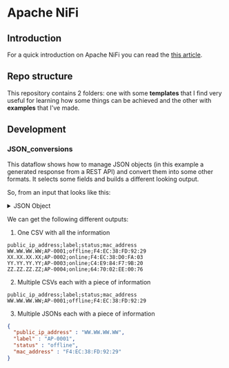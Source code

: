 # Apache NiFi

## Introduction

For a quick introduction on Apache NiFi you can read the [this article](https://www.freecodecamp.org/news/nifi-surf-on-your-dataflow-4f3343c50aa2/).

## Repo structure

This repository contains 2 folders: one with some **templates** that I find very useful for learning how some things can be achieved and the other with **examples** that I've made.

## Development

### JSON_conversions

This dataflow shows how to manage JSON objects (in this example a generated response from a REST API) and convert them into some other formats.
It selects some fields and builds a different looking output.

So, from an input that looks like this:

<details><summary>JSON Object</summary>
<p>

```json
{
  "version" : "3.0",
  "timestamp_utc" : "2020/22/05 02:05:11",
  "errorCode" : 0,
  "errorMessage" : "Request executed correctly",
  "payload" : {
    "account" : {
      "email" : "info@wi-access.com",
      "identifier" : "PA-00000002",
      "networks" : [ {
        "label" : "Cliente 2",
        "devices" : null
      }, {
        "label" : "WiAccess",
        "devices" : [ {
          "public_ip_address" : "WW.WW.WW.WW",
          "add_date" : "2020/18/02 16:02:12",
          "label" : "AP-0001",
          "id" : 4004005106,
          "mac_address" : "F4:EC:38:FD:92:29",
          "mac_addresses" : [ "F4:EC:38:FD:92:29", "16:21:42:F6:FE:F8", "F4:EC:38:FD:92:2A" ],
          "ssids" : [ {
            "label" : "WiAccess",
            "clients" : null
          } ],
          "status" : "offline",
          "last_timestamp" : -1,
          "last_uptime" : 0,
          "last_bytes_rx" : 0,
          "last_bytes_tx" : 0,
          "last_pkts_rx" : 0,
          "last_pkts_tx" : 0,
          "last_load_percentage" : 0,
          "last_total_ram" : 0,
          "last_free_ram" : 0,
          "last_used_ram" : 0,
          "last_used_ram_percentage" : 0
        }, {
          "public_ip_address" : "XX.XX.XX.XX",
          "add_date" : "2020/29/02 15:02:15",
          "label" : "AP-0002",
          "id" : 4004023971,
          "mac_address" : "F4:EC:38:D0:FA:03",
          "mac_addresses" : [ "F4:EC:38:D0:FA:03", "F4:EC:38:D0:FA:04", "FA:89:64:EF:75:61" ],
          "ssids" : [ {
            "label" : "Netwotk2",
            "clients" : null
          } ],
          "status" : "online",
          "last_timestamp" : 1590113157,
          "last_uptime" : 74763,
          "last_bytes_rx" : 5831858,
          "last_bytes_tx" : 7097640,
          "last_pkts_rx" : 66016,
          "last_pkts_tx" : 63755,
          "last_load_percentage" : 0,
          "last_total_ram" : 29835264,
          "last_free_ram" : 7958528,
          "last_used_ram" : 21876736,
          "last_used_ram_percentage" : 73
        }, {
          "public_ip_address" : "YY.YY.YY.YY",
          "add_date" : "2020/01/03 23:03:35",
          "label" : "AP-0003",
          "id" : 4004024920,
          "mac_address" : "C4:E9:84:F7:9B:20",
          "mac_addresses" : [ "C4:E9:84:F7:9B:20", "C4:E9:84:F7:9B:20" ],
          "ssids" : [ {
            "label" : "Network3",
            "clients" : null
          } ],
          "status" : "online",
          "last_timestamp" : 1590113171,
          "last_uptime" : 74777,
          "last_bytes_rx" : 5579578,
          "last_bytes_tx" : 6994784,
          "last_pkts_rx" : 67923,
          "last_pkts_tx" : 62077,
          "last_load_percentage" : 0,
          "last_total_ram" : 29564928,
          "last_free_ram" : 7831552,
          "last_used_ram" : 21733376,
          "last_used_ram_percentage" : 74
        }, {
          "public_ip_address" : "ZZ.ZZ.ZZ.ZZ",
          "add_date" : "2020/20/02 23:02:38",
          "label" : "AP-0004",
          "id" : 4004010184,
          "mac_address" : "64:70:02:EE:00:76",
          "mac_addresses" : [ "64:70:02:EE:00:76", "64:70:02:EE:00:78", "64:70:02:EE:00:77" ],
          "ssids" : [ {
            "label" : "Network4",
            "clients" : null
          } ],
          "status" : "online",
          "last_timestamp" : 1590113159,
          "last_uptime" : 74764,
          "last_bytes_rx" : 36258929,
          "last_bytes_tx" : 13754775,
          "last_pkts_rx" : 167288,
          "last_pkts_tx" : 114481,
          "last_load_percentage" : 0,
          "last_total_ram" : 129368064,
          "last_free_ram" : 102699008,
          "last_used_ram" : 26669056,
          "last_used_ram_percentage" : 21
        } ]
      } ]
    }
  }
}
```

</p>
</details>

We can get the following different outputs:

1. One CSV with all the information

```
public_ip_address;label;status;mac_address
WW.WW.WW.WW;AP-0001;offline;F4:EC:38:FD:92:29
XX.XX.XX.XX;AP-0002;online;F4:EC:38:D0:FA:03
YY.YY.YY.YY;AP-0003;online;C4:E9:84:F7:9B:20
ZZ.ZZ.ZZ.ZZ;AP-0004;online;64:70:02:EE:00:76
```

2. Multiple CSVs each with a piece of information

```
public_ip_address;label;status;mac_address
WẀ.WW.WW.WW;AP-0001;offline;F4:EC:38:FD:92:29
```

3. Multiple JSONs each with a piece of information

```json
{
  "public_ip_address" : "WW.WW.WW.WW",
  "label" : "AP-0001",
  "status" : "offline",
  "mac_address" : "F4:EC:38:FD:92:29"
}
```

